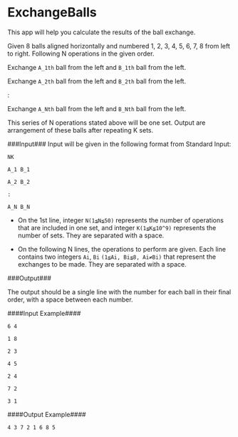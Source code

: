 # ExchangeBalls

This app will help you calculate the results of the ball exchange.
Given 8 balls aligned horizontally and numbered 1, 2, 3, 4, 5, 6, 7, 8 from left to right. Following N operations in the given order.
Exchange `A_1th` ball from the left and `B_1th` ball from the left.
Exchange `A_2th` ball from the left and `B_2th` ball from the left. 

:
Exchange `A_Nth` ball from the left and `B_Nth` ball from the left.
This series of N operations stated above will be one set.Output are arrangement of these balls after repeating K sets.

###Input###Input will be given in the following format from Standard Input: 

```
NKA_1 B_1A_2 B_2
:
A_N B_N

```

* On the 1st line, integer `N(1≦N≦50)` represents the number of operations that are included in one set, and integer `K(1≦K≦10^9)` represents the number of sets. They are separated with a space.

* On the following N lines, the operations to perform are given. Each line contains two integers `Ai`, `Bi` `(1≦Ai, Bi≦8, Ai≠Bi)` that represent the exchanges to be made. They are separated with a space.


###Output###
The output should be a single line with the number for each ball in their final order, with a space between each number.

####Input Example####

```6 4

1 8

2 3

4 5

2 4

7 2

3 1
```
####Output Example####
`4 3 7 2 1 6 8 5`